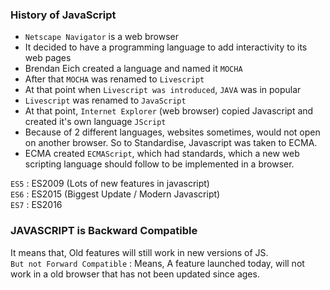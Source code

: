 
### History of JavaScript  

- `Netscape Navigator` is a web browser
- It decided to have a programming language to add interactivity to its web pages
- Brendan Eich created a language and  named it `MOCHA`
- After that `MOCHA` was renamed to `Livescript`
- At that point when `Livescript was introduced`, `JAVA` was in popular
- `Livescript` was renamed to `JavaScript`
- At that point, `Internet Explorer` (web browser) copied Javascript and created it's own language `JScript`
- Because of 2 different languages, websites sometimes, would not open on another browser. So to Standardise, Javascript was taken to ECMA.
- ECMA created `ECMAScript`, which had standards, which a new web scripting language should follow to be implemented in a browser.


`ES5` : ES2009 (Lots of new features in javascript)  
`ES6` : ES2015 (Biggest Update / Modern Javascript)  
`ES7` : ES2016  
  

### JAVASCRIPT is Backward Compatible
It means that, Old features will still work in new versions of JS.  
`But not Forward Compatible` : Means, A feature launched today, will not work in a old browser that has not been updated since ages.

